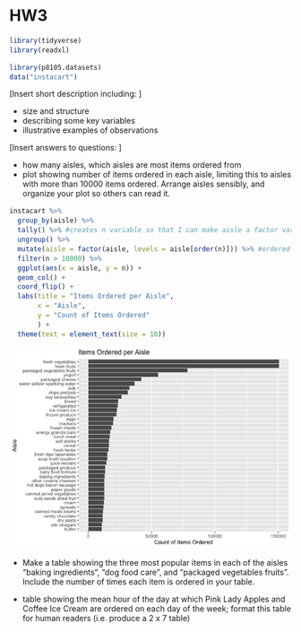 HW3
================

``` r
library(tidyverse)
library(readxl)
```

``` r
library(p8105.datasets)
data("instacart")
```

\[Insert short description including: \]

-   size and structure
-   describing some key variables
-   illustrative examples of observations

\[Insert answers to questions: \]

-   how many aisles, which aisles are most items ordered from
-   plot showing number of items ordered in each aisle, limiting this to aisles with more than 10000 items ordered. Arrange aisles sensibly, and organize your plot so others can read it.

``` r
instacart %>%
  group_by(aisle) %>% 
  tally() %>% #creates n variable so that I can make aisle a factor variable with levels based on n
  ungroup() %>% 
  mutate(aisle = factor(aisle, levels = aisle[order(n)])) %>% #ordered to make plot from most to least items ordered
  filter(n > 10000) %>% 
  ggplot(aes(x = aisle, y = n)) +
  geom_col() +
  coord_flip() +
  labs(title = "Items Ordered per Aisle",
       x = "Aisle",
       y = "Count of Items Ordered"
       ) +
  theme(text = element_text(size = 10))
```

![](p8105_hw3_ps3070_files/figure-markdown_github/aisles%20cleaning%20and%20plot-1.png)

-   Make a table showing the three most popular items in each of the aisles “baking ingredients”, “dog food care”, and “packaged vegetables fruits”. Include the number of times each item is ordered in your table.

-   table showing the mean hour of the day at which Pink Lady Apples and Coffee Ice Cream are ordered on each day of the week; format this table for human readers (i.e. produce a 2 x 7 table)
